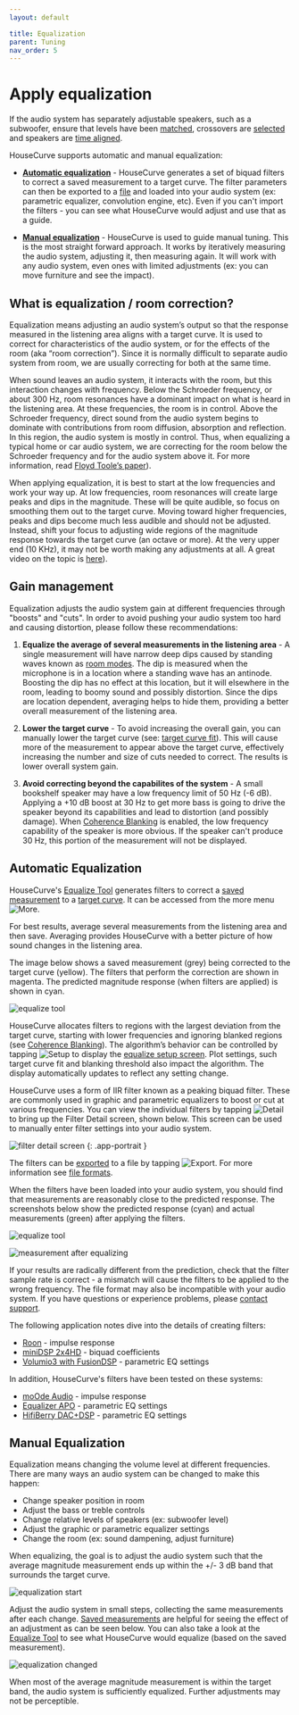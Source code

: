 ```yaml
---
layout: default

title: Equalization
parent: Tuning
nav_order: 5
---
```



# Apply equalization
If the audio system has separately adjustable speakers, such as a subwoofer, ensure that levels have been [matched](match_levels.md), crossovers are [selected](crossover.md) and speakers are [time aligned](time_align.md).

HouseCurve supports automatic and manual equalization:

- [**Automatic equalization**](#automatic-equalization) - HouseCurve generates a set of biquad filters to correct a saved measurement to a target curve.  The filter parameters can then be exported to a [file](../manual/file_formats.md#filters) and loaded into your audio system (ex: parametric equalizer, convolution engine, etc).  Even if you can't import the filters - you can see what HouseCurve would adjust and use that as a guide.

- [**Manual equalization**](#manual-equalization) - HouseCurve is used to guide manual tuning.  This is the most straight forward approach.  It works by iteratively measuring the audio system, adjusting it, then measuring again.  It will work with any audio system, even ones with limited adjustments (ex: you can move furniture and see the impact).


## What is equalization / room correction?

Equalization means adjusting an audio system’s output so that the response measured in the listening area aligns with a target curve.  It is used to correct for characteristics of the audio system, or for the effects of the room (aka “room correction”).  Since it is normally difficult to separate audio system from room, we are usually correcting for both at the same time.

When sound leaves an audio system, it interacts with the room, but this interaction changes with frequency.  Below the Schroeder frequency, or about 300 Hz, room resonances have a dominant impact on what is heard in the listening area.  At these frequencies, the room is in control.  Above the Schroeder frequency, direct sound from the audio system begins to dominate with contributions from room diffusion, absorption and reflection.  In this region, the audio system is mostly in control.  Thus, when equalizing a typical home or car audio system, we are correcting for the room below the Schroeder frequency and for the audio system above it.  For more information, read [Floyd Toole’s paper](https://www.harman.com/documents/AudioScience_0.pdf)).

When applying equalization, it is best to start at the low frequencies and work your way up.  At low frequencies, room resonances will create large peaks and dips in the magnitude.  These will be quite audible, so focus on smoothing them out to the target curve.  Moving toward higher frequencies, peaks and dips become much less audible and should not be adjusted.  Instead, shift your focus to adjusting wide regions of the magnitude response towards the target curve (an octave or more).  At the very upper end (10 KHz), it may not be worth making any adjustments at all.  A great video on the topic is [here](https://www.youtube.com/watch?v=TwGd0aMn1wE)).


## Gain management

Equalization adjusts the audio system gain at different frequencies through "boosts" and "cuts".  In order to avoid pushing your audio system too hard and causing distortion, please follow these recommendations:

1. **Equalize the average of several measurements in the listening area** - A single measurement will have narrow deep dips caused by standing waves known as [room modes](https://en.wikipedia.org/wiki/Room_modes).  The dip is measured when the microphone is in a location where a standing wave has an antinode.  Boosting the dip has no effect at this location, but it will elsewhere in the room, leading to boomy sound and possibly distortion.  Since the dips are location dependent, averaging helps to hide them, providing a better overall measurement of the listening area.

1. **Lower the target curve** - To avoid increasing the overall gain, you can manually lower the target curve (see: [target curve fit](../manual/plot_setup.md#target-curve-fit)).  This will cause more of the measurement to appear above the target curve, effectively increasing the number and size of cuts needed to correct.  The results is lower overall system gain.

1. **Avoid correcting beyond the capabilites of the system** - A small bookshelf speaker may have a low frequency limit of 50 Hz (-6 dB).  Applying a +10 dB boost at 30 Hz to get more bass is going to drive the speaker beyond its capabilities and lead to distortion (and possibly damage).  When [Coherence Blanking](../manual/plot_setup.md#coherence-blanking) is enabled, the low frequency capability of the speaker is more obvious.  If the speaker can't produce 30 Hz, this portion of the measurement will not be displayed.


## Automatic Equalization

HouseCurve's [Equalize Tool](../manual/equalize_tool.md) generates filters to correct a [saved measurement](../manual/plot_setup.md#saved-measurement) to a [target curve](../manual/plot_setup.md#target-curve).  It can be accessed from the more menu <img src="/assets/img/more.png" alt="More" class="app-icon">.

For best results, average several measurements from the listening area and then save.  Averaging provides HouseCurve with a better picture of how sound changes in the listening area.

The image below shows a saved measurement (grey) being corrected to the target curve (yellow).  The filters that perform the correction are shown in magenta.  The predicted magnitude response (when filters are applied) is shown in cyan.

![equalize tool](/assets/img/equalize_biquads.png "Equalize tool showing correction filters and predicted output")

HouseCurve allocates filters to regions with the largest deviation from the target curve, starting with lower frequencies and ignoring blanked regions (see [Coherence Blanking](/../manual/plot_setup.md#coherence-blanking)).  The algorithm’s behavior can be controlled by tapping <img src="/assets/img/setup.png" alt="Setup" class="app-icon"> to display the [equalize setup screen](../manual/equalize_setup.md).  Plot settings, such target curve fit and blanking threshold also impact the algorithm.  The display automatically updates to reflect any setting change.

HouseCurve uses a form of IIR filter known as a peaking biquad filter.  These are commonly used in graphic and parametric equalizers to boost or cut at various frequencies.  You can view the individual filters by tapping <img src="/assets/img/detail.png" alt="Detail" class="app-icon"> to bring up the Filter Detail screen, shown below.  This screen can be used to manually enter filter settings into your audio system.

![filter detail screen](/assets/img/equalize_detail.png "Filter details can be imported into your audio system")
{: .app-portrait }

The filters can be [exported](../manual/filter_export.md) to a file by tapping <img src="/assets/img/export.png" alt="Export" class="app-icon">.  For more information see [file formats](../manual/file_formats.md#filters).

When the filters have been loaded into your audio system, you should find that measurements are reasonably close to the predicted response.  The screenshots below show the predicted response (cyan) and actual measurements (green) after applying the filters.

![equalize tool](/assets/img/equalize_biquads_before.png "Equalize tool's predicted output")

![measurement after equalizing](/assets/img/equalize_measure_after.png "Measured results will be reasonably close to predicted")

If your results are radically different from the prediction, check that the filter sample rate is correct - a mismatch will cause the filters to be applied to the wrong frequency.  The file format may also be incompatible with your audio system.  If you have questions or experience problems, please [contact support](mailto:support@housecurve.com).

The following application notes dive into the details of creating filters:

* [Roon](../appnotes/roon.md) - impulse response
* [miniDSP 2x4HD](../appnotes/minidsp.md) - biquad coefficients
* [Volumio3 with FusionDSP](../appnotes/volumio.md) - parametric EQ settings

In addition, HouseCurve's filters have been tested on these systems:

* [moOde Audio](https://moodeaudio.org) - impulse response
* [Equalizer APO](https://sourceforge.net/projects/equalizerapo/) - parametric EQ settings
* [HifiBerry DAC+DSP](https://www.hifiberry.com/shop/boards/hifiberry-dac-dsp/) - parametric EQ settings


## Manual Equalization

Equalization means changing the volume level at different frequencies.  There are many ways an audio system can be changed to make this happen:

* Change speaker position in room
* Adjust the bass or treble controls
* Change relative levels of speakers (ex: subwoofer level)
* Adjust the graphic or parametric equalizer settings
* Change the room (ex: sound dampening, adjust furniture)

When equalizing, the goal is to adjust the audio system such that the average magnitude measurement ends up within the +/- 3 dB band that surrounds the target curve.

![equalization start](/assets/img/equalizer_start.png "Adjust until measurement within target curve band")

Adjust the audio system in small steps, collecting the same measurements after each change.  [Saved measurements](../manual/plot_setup.md#saved-measurement) are helpful for seeing the effect of an adjustment as can be seen below.  You can also take a look at the [Equalize Tool](#automatic-equalization) to see what HouseCurve would equalize (based on the saved measurement).

![equalization changed](/assets/img/equalizer_changed.png "Save measurements to see what adjustment did")

When most of the average magnitude measurement is within the target band, the audio system is sufficiently equalized.  Further adjustments may not be perceptible.




